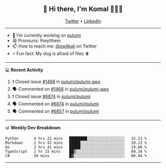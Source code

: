 <h2 align="center"> 👋 Hi there, I'm Komal 🧑🏾‍💻 </h2>
<p align="center">
    <a href="https://twitter.com/zwitkali">Twitter</a> •
    <a href="https://www.linkedin.com/in/komal-ali/">LinkedIn</a>
</p>

--------

- 🔭 I’m currently working on [pulumi](https://github.com/pulumi/pulumi)
- 😄 Pronouns: they/them
- 📫 How to reach me: [@zwitkali](https://twitter.com/zwitkali) on Twitter
- ⚡ Fun fact: My dog is afraid of flies 🪰

--------
💻 **Recent Activity**

<!--START_SECTION:activity-->
1. ❗️ Closed issue [#1468](https://github.com/pulumi/pulumi-aws/issues/1468) in [pulumi/pulumi-aws](https://github.com/pulumi/pulumi-aws)
2. 🗣 Commented on [#1468](https://github.com/pulumi/pulumi-aws/issues/1468) in [pulumi/pulumi-aws](https://github.com/pulumi/pulumi-aws)
3. ❗️ Closed issue [#6874](https://github.com/pulumi/pulumi/issues/6874) in [pulumi/pulumi](https://github.com/pulumi/pulumi)
4. 🗣 Commented on [#6874](https://github.com/pulumi/pulumi/issues/6874) in [pulumi/pulumi](https://github.com/pulumi/pulumi)
5. 🗣 Commented on [#6857](https://github.com/pulumi/pulumi/issues/6857) in [pulumi/pulumi](https://github.com/pulumi/pulumi)
<!--END_SECTION:activity-->

--------

📊 **Weekly Dev Breakdown**
<!--START_SECTION:waka-->
```text
Python       4 hrs 22 mins   ████████░░░░░░░░░░░░░░░░░   32.23 % 
Markdown     2 hrs 43 mins   █████░░░░░░░░░░░░░░░░░░░░   20.13 % 
Go           2 hrs 41 mins   █████░░░░░░░░░░░░░░░░░░░░   19.88 % 
TypeScript   1 hr 15 mins    ██▒░░░░░░░░░░░░░░░░░░░░░░   09.34 % 
C#           56 mins         █▓░░░░░░░░░░░░░░░░░░░░░░░   06.94 % 
```
<!--END_SECTION:waka-->

--------